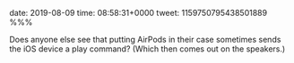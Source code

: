date: 2019-08-09
time: 08:58:31+0000
tweet: 1159750795438501889
%%%

Does anyone else see that putting AirPods in their case sometimes sends the iOS device a play command? (Which then comes out on the speakers.)
